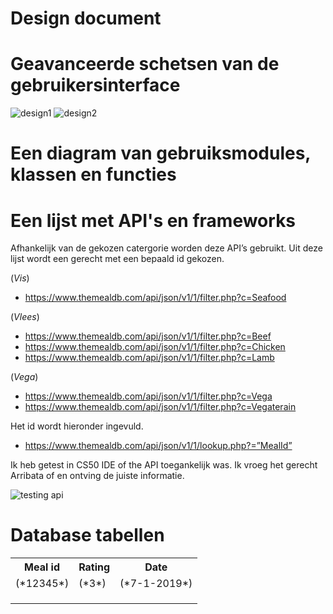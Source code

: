 # Design document 

# Geavanceerde schetsen van de gebruikersinterface

![design1](https://user-images.githubusercontent.com/43133057/50820657-878afe00-132d-11e9-8770-fba02b849740.png)
![design2](https://user-images.githubusercontent.com/43133057/50820658-878afe00-132d-11e9-9080-9297b46e4106.png)

# Een diagram van gebruiksmodules, klassen en functies

# Een lijst met API's en frameworks

Afhankelijk van de gekozen catergorie worden deze API’s gebruikt. Uit deze lijst wordt een gerecht met een bepaald id gekozen.

(*Vis*)  
  - https://www.themealdb.com/api/json/v1/1/filter.php?c=Seafood

(*Vlees*)  
 - https://www.themealdb.com/api/json/v1/1/filter.php?c=Beef
 - https://www.themealdb.com/api/json/v1/1/filter.php?c=Chicken
 - https://www.themealdb.com/api/json/v1/1/filter.php?c=Lamb

(*Vega*)  
 - https://www.themealdb.com/api/json/v1/1/filter.php?c=Vega
 - https://www.themealdb.com/api/json/v1/1/filter.php?c=Vegaterain

Het id wordt hieronder ingevuld. 
 - https://www.themealdb.com/api/json/v1/1/lookup.php?=”MealId”



Ik heb getest in CS50 IDE of the API toegankelijk was. Ik vroeg het gerecht Arribata of en ontving de juiste informatie.

![testing api](https://user-images.githubusercontent.com/43133057/50821626-f8331a00-132f-11e9-81a0-bec080b8025a.png)

# Database tabellen 


<table>
	<tr>
		<th>Meal id </th>
		<th>Rating </th>
		<th>Date </th>
	</tr>
	<tr>
		<td> (*12345*)      </td>
		<td> (*3*)          </td>
		<td> (*7-1-2019*)   </td>
	</tr>
	<tr>
		<td>   </td>
		<td>   </td>
		<td>   </td>
	</tr>
	<tr>
		<td>   </td>
		<td>   </td>
		<td>   </td>
	</tr>
	<tr>
		<td>   </td>
		<td>   </td>
		<td>   </td>
	</tr>
</table>
